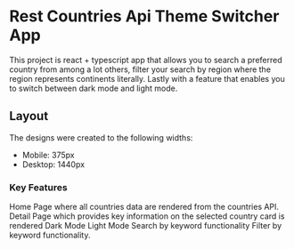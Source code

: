 # Rest Countries Api Theme Switcher App

This project is react + typescript app that allows you to search a preferred country from among a lot others, filter your search by region where the region represents continents literally. Lastly with a feature that enables you to switch between dark mode and light mode.

## Layout

The designs were created to the following widths:

- Mobile: 375px
- Desktop: 1440px

### Key Features

Home Page where all countries data are rendered from the countries API.
Detail Page which provides key information on the selected country card is rendered
Dark Mode
Light Mode
Search by keyword functionality
Filter by keyword functionality.

